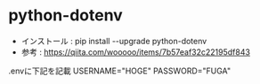 # python-dotenv
- インストール : pip install --upgrade python-dotenv
- 参考 : https://qiita.com/wooooo/items/7b57eaf32c22195df843

.envに下記を記載
USERNAME="HOGE"
PASSWORD="FUGA"